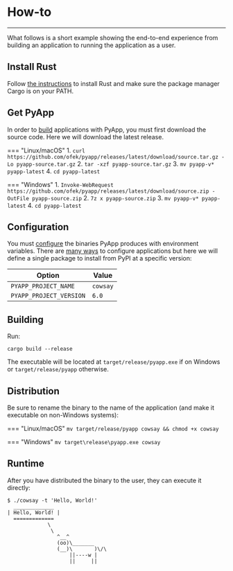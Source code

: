 # How-to

-----

What follows is a short example showing the end-to-end experience from building an application to running the application as a user.

## Install Rust

Follow [the instructions](https://www.rust-lang.org/tools/install) to install Rust and make sure the package manager Cargo is on your PATH.

## Get PyApp

In order to [build](build.md) applications with PyApp, you must first download the source code. Here we will download the latest release.

=== "Linux/macOS"
    1. `curl https://github.com/ofek/pyapp/releases/latest/download/source.tar.gz -Lo pyapp-source.tar.gz`
    2. `tar -xzf pyapp-source.tar.gz`
    3. `mv pyapp-v* pyapp-latest`
    4. `cd pyapp-latest`

=== "Windows"
    1. `Invoke-WebRequest https://github.com/ofek/pyapp/releases/latest/download/source.zip -OutFile pyapp-source.zip`
    2. `7z x pyapp-source.zip`
    3. `mv pyapp-v* pyapp-latest`
    4. `cd pyapp-latest`

## Configuration

You must [configure](config/project.md) the binaries PyApp produces with environment variables. There are [many ways](examples.md) to configure applications but here we will define a single package to install from PyPI at a specific version:

| Option | Value |
| --- | --- |
| `PYAPP_PROJECT_NAME` | `cowsay` |
| `PYAPP_PROJECT_VERSION` | `6.0` |

## Building

Run:

```
cargo build --release
```

The executable will be located at `target/release/pyapp.exe` if on Windows or `target/release/pyapp` otherwise.

## Distribution

Be sure to rename the binary to the name of the application (and make it executable on non-Windows systems):

=== "Linux/macOS"
    ```
    mv target/release/pyapp cowsay && chmod +x cowsay
    ```

=== "Windows"
    ```
    mv target\release\pyapp.exe cowsay
    ```

## Runtime

After you have distributed the binary to the user, they can execute it directly:

```
$ ./cowsay -t 'Hello, World!'
  _____________
| Hello, World! |
  =============
             \
              \
                ^__^
                (oo)\_______
                (__)\       )\/\
                    ||----w |
                    ||     ||
```
